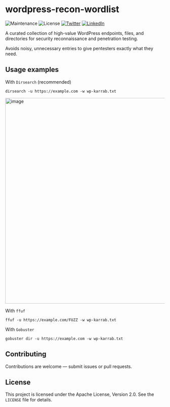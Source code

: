 # wordpress-recon-wordlist

![Maintenance](https://img.shields.io/badge/Maintained%3F-yes-green.svg)
![License](https://img.shields.io/badge/License-Apache_2.0-blue.svg)
[![Twitter](https://img.shields.io/twitter/url/https/twitter.com/cloudposse.svg?style=social&label=%20%40_karrab)](https://x.com/_Karrab)
[![LinkedIn](https://img.shields.io/badge/-LinkedIn-black.svg?style=flat-square&logo=linkedin&colorB=555)](https://www.linkedin.com/in/mohamedkarrab/)

A curated collection of high-value WordPress endpoints, files, and directories for security reconnaissance and penetration testing. 

Avoids noisy, unnecessary entries to give pentesters exactly what they need.

## Usage examples

With `Dirsearch` (recommended)
```
dirsearch -u https://example.com -w wp-karrab.txt
```
<img width="1203" height="649" alt="image" src="https://github.com/user-attachments/assets/65e963e1-0978-458d-98df-5b5df700ad32" />

With `ffuf` 

```
ffuf -u https://example.com/FUZZ -w wp-karrab.txt
```

With `Gobuster`
```
gobuster dir -u https://example.com -w wp-karrab.txt
```


## Contributing

Contributions are welcome — submit issues or pull requests.


## License

This project is licensed under the Apache License, Version 2.0. See the `LICENSE` file for details.

